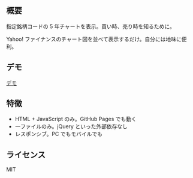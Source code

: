 ## 概要

指定銘柄コードの 5 年チャートを表示。買い時、売り時を知るために。

Yahoo! ファイナンスのチャート図を並べて表示するだけ。自分には地味に便利。

## デモ

[デモ](https://oooooooo.github.io/stock-gallery/?code=998407.O,9501.T,7974.T,7203.T,7201.T,7267.T,6758.T,6502.T,8306.T,8411.T,9202.T,3778.T,9449.T,9064.T,3382.T,9020.T)

## 特徴

- HTML + JavaScript のみ。GitHub Pages でも動く
- 一ファイルのみ。jQuery といった外部依存なし
- レスポンシブ。PC でもモバイルでも

## ライセンス

MIT
